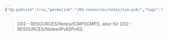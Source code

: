 ```yaml
---
{"dg-publish":true,"permalink":"/02-resources/notes/icm-pv6/","tags":["netzwerk/protocol","netzwerk/ip/ipv6"],"noteIcon":"","updated":"2024-08-02T17:23:38.000+02:00"}
---
```


>[[02 - RESOURCES/Notes/ICMP\|ICMP]], aber für [[02 - RESOURCES/Notes/IPv6\|IPv6]].